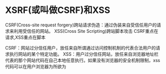 # XSRF(或叫做CSRF)和XSS
CSRF(Cross-site request forgery)跨站请求伪造：通过伪装来自受信任用户的请求来利用受信任的网站。
XSS(Cross Site Scripting)跨站脚本攻击
CSRF重点在请求,XSS重点在脚本

CSRF：网站过分信任用户，放任来自所谓通过访问控制机制的代表合法用户的请求执行网站的某个特定功能。
XSS：用户过分信任网站，放任来自浏览器地址栏代表的那个网站代码在自己本地任意执行。如果没有浏览器的安全机制限制，xss代码可以在用户浏览器为所欲为
